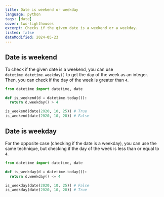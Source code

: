 ```yaml
---
title: Date is weekend or weekday
language: python
tags: [date]
cover: two-lighthouses
excerpt: Checks if the given date is a weekend or a weekday.
listed: false
dateModified: 2024-05-23
---
```


## Date is weekend

To check if the given date is a weekend, you can use `datetime.datetime.weekday()` to get the day of the week as an integer. Then, you can check if the day of the week is greater than `4`.

```py
from datetime import datetime, date

def is_weekend(d = datetime.today()):
  return d.weekday() > 4

is_weekend(date(2020, 10, 25)) # True
is_weekend(date(2020, 10, 28)) # False
```

## Date is weekday

For the opposite case (checking if the date is a weekday), you can use the same technique, but checking if the day of the week is less than or equal to `4`.

```py
from datetime import datetime, date

def is_weekday(d = datetime.today()):
  return d.weekday() <= 4

is_weekday(date(2020, 10, 25)) # False
is_weekday(date(2020, 10, 28)) # True
```
